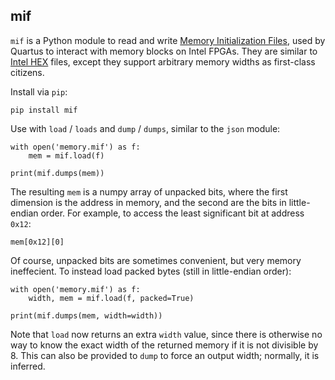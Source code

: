mif
---

`mif` is a Python module to read and write [Memory Initialization
Files][spec], used by Quartus to interact with memory blocks on Intel
FPGAs. They are similar to [Intel HEX][hex] files, except they support
arbitrary memory widths as first-class citizens.

 [spec]: https://www.intel.com/content/www/us/en/programmable/quartushelp/13.0/mergedProjects/reference/glossary/def_mif.htm
 [hex]: https://en.wikipedia.org/wiki/Intel_HEX

Install via `pip`:

    pip install mif

Use with `load` / `loads` and `dump` / `dumps`, similar to the `json` module:

    with open('memory.mif') as f:
        mem = mif.load(f)
    
    print(mif.dumps(mem))

The resulting `mem` is a numpy array of unpacked bits, where the first
dimension is the address in memory, and the second are the bits in
little-endian order. For example, to access the least significant bit
at address `0x12`:

    mem[0x12][0]

Of course, unpacked bits are sometimes convenient, but very memory ineffecient. To instead load packed bytes (still in little-endian order):

    with open('memory.mif') as f:
        width, mem = mif.load(f, packed=True)
    
    print(mif.dumps(mem, width=width))

Note that `load` now returns an extra `width` value, since there is
otherwise no way to know the exact width of the returned memory if it
is not divisible by 8. This can also be provided to `dump` to force an
output width; normally, it is inferred.
